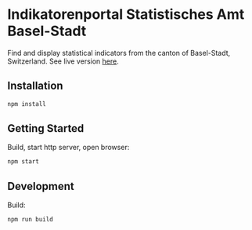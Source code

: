 # Indikatorenportal Statistisches Amt Basel-Stadt

Find and display statistical indicators from the canton of Basel-Stadt, Switzerland. See live version [here](http://www.statistik.bs.ch/zahlen/indikatoren/).  

## Installation
```javascript
npm install
```

## Getting Started
Build, start http server, open browser:
```javascript
npm start
```

## Development
Build:
```javascript
npm run build
```
